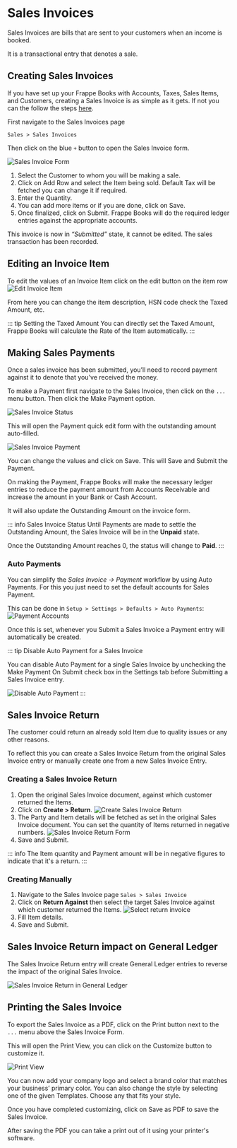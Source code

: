 # Sales Invoices

Sales Invoices are bills that are sent to your customers when an income is
booked.

It is a transactional entry that denotes a sale.

## Creating Sales Invoices

If you have set up your Frappe Books with Accounts, Taxes, Sales Items, and
Customers, creating a Sales Invoice is as simple as it gets. If not you can the
follow the steps [here](/setting-up/getting-started).

First navigate to the Sales Invoices page

`Sales > Sales Invoices`

Then click on the blue `+` button to open the Sales Invoice form.

![Sales Invoice Form](./images/sales-invoice.png)

1. Select the Customer to whom you will be making a sale.
2. Click on Add Row and select the Item being sold. Default Tax will be fetched
   you can change it if required.
3. Enter the Quantity.
4. You can add more items or if you are done, click on Save.
5. Once finalized, click on Submit. Frappe Books will do the required ledger
   entries against the appropriate accounts.

This invoice is now in _“Submitted”_ state, it cannot be edited. The sales
transaction has been recorded.

## Editing an Invoice Item

To edit the values of an Invoice Item click on the edit button on the item row
![Edit Invoice Item](./images/invoice-item.png)

From here you can change the item description, HSN code check the Taxed Amount,
etc.

::: tip Setting the Taxed Amount
You can directly set the Taxed Amount, Frappe Books will calculate the Rate of
the Item automatically.
:::

## Making Sales Payments

Once a sales invoice has been submitted, you’ll need to record payment against
it to denote that you’ve received the money.

To make a Payment first navigate to the Sales Invoice, then click on the `...`
menu button. Then click the Make Payment option.

![Sales Invoice Status](./images/sales-payment.png)

This will open the Payment quick edit form with the outstanding amount
auto-filled.

![Sales Invoice Payment](./images/sales-payment-quickedit.png)

You can change the values and click on Save. This will Save and Submit the
Payment.

On making the Payment, Frappe Books will make the necessary ledger entries to
reduce the payment amount from Accounts Receivable and increase the amount in
your Bank or Cash Account.

It will also update the Outstanding Amount on the invoice form.

::: info Sales Invoice Status
Until Payments are made to settle the Outstanding Amount, the Sales Invoice
will be in the **Unpaid** state.

Once the Outstanding Amount reaches 0, the status will change to **Paid**.
:::

### Auto Payments

You can simplify the _Sales Invoice → Payment_ workflow by using Auto Payments.
For this you just need to set the default accounts for Sales Payment.

This can be done in `Setup > Settings > Defaults > Auto Payments`:
![Payment Accounts](./images/payment-accounts.png)

Once this is set, whenever you Submit a Sales Invoice a Payment entry will
automatically be created.

::: tip Disable Auto Payment for a Sales Invoice

You can disable Auto Payment for a single Sales Invoice by unchecking the Make
Payment On Submit check box in the Settings tab before Submitting a Sales
Invoice entry.

![Disable Auto Payment](./images/auto-payment.png)
:::

## Sales Invoice Return

The customer could return an already sold Item due to quality issues or any
other reasons.

To reflect this you can create a Sales Invoice Return from the original Sales
Invoice entry or manually create one from a new Sales Invoice Entry.

### Creating a Sales Invoice Return

1. Open the original Sales Invoice document, against which customer returned
   the Items.
2. Click on **Create > Return**.
   ![Create Sales Invoice Return](./images/sinv-create-return.png)
3. The Party and Item details will be fetched as set in the original Sales
   Invoice document. You can set the quantity of Items returned in negative
   numbers.
   ![Sales Invoice Return Form](./images/sinv-return-form.png)
4. Save and Submit.

::: info
The Item quantity and Payment amount will be in negative figures to indicate
that it's a return.
:::

### Creating Manually

1. Navigate to the Sales Invoice page `Sales > Sales Invoice`
2. Click on **Return Against** then select the target Sales Invoice against
   which customer returned the Items.
   ![Select return invoice](./images/sinv-select-return-against.png)
3. Fill Item details.
4. Save and Submit.

## Sales Invoice Return impact on General Ledger

The Sales Invoice Return entry will create General Ledger entries to reverse
the impact of the original Sales Invoice.

![Sales Invoice Return in General Ledger](./images/sinv-return-in-gl.png)

## Printing the Sales Invoice

To export the Sales Invoice as a PDF, click on the Print button next to the
`...` menu above the Sales Invoice Form.

This will open the Print View, you can click on the Customize button to
customize it.

![Print View](./images/print-view.png)

You can now add your company logo and select a brand color that matches your
business’ primary color. You can also change the style by selecting one of the
given Templates. Choose any that fits your style.

Once you have completed customizing, click on Save as PDF to save the Sales
Invoice.

After saving the PDF you can take a print out of it using your printer's
software.
